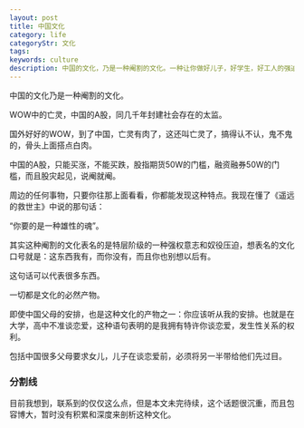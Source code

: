 ```yaml
---
layout: post
title: 中国文化
category: life
categoryStr: 文化
tags: 
keywords: culture
description: 中国的文化，乃是一种阉割的文化。一种让你做好儿子，好学生，好工人的强迫文化，而不让你反思下自己想做什么样的人。
---
```




中国的文化乃是一种阉割的文化。

WOW中的亡灵，中国的A股，同几千年封建社会存在的太监。

国外好好的WOW，到了中国，亡灵有肉了，这还叫亡灵了，搞得认不认，鬼不鬼的，骨头上面搭点白肉。


中国的A股，只能买涨，不能买跌，股指期货50W的门槛，融资融券50W的门槛，而且股灾起见，说阉就阉。


周边的任何事物，只要你往那上面看看，你都能发现这种特点。我现在懂了《遥远的救世主》中说的那句话：


“你要的是一种雄性的魂”。


其实这种阉割的文化表名的是特层阶级的一种强权意志和奴役压迫，想表名的文化口号就是：这东西我有，而你没有，而且你也别想以后有。


这句话可以代表很多东西。


一切都是文化的必然产物。

即使中国父母的安排，也是这种文化的产物之一：你应该听从我的安排。也就是在大学，高中不准谈恋爱，这种语句表明的是我拥有特许你谈恋爱，发生性关系的权利。

包括中国很多父母要求女儿，儿子在谈恋爱前，必须将另一半带给他们先过目。


### 分割线

目前我想到，联系到的仅仅这么点，但是本文未完待续，这个话题很沉重，而且包容博大，暂时没有积累和深度来剖析这种文化。
